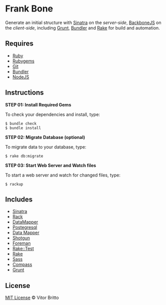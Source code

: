 # Frank Bone

Generate an initial structure with [Sinatra](http://sinatrarb.com/) on the _server-side_, [BackboneJS](http://backbonejs.org/) on the _client-side_, including [Grunt](http://gruntjs.com), [Bundler](http://bundler.io/) and [Rake](http://docs.seattlerb.org/rake/) for build and automation.


## Requires

- [Ruby](http://www.ruby-lang.org/)
- [Rubygems](http://rubygems.org/)
- [Git](http://git-scm.com/)
- [Bundler](http://bundler.io/)
- [NodeJS](http://nodejs.org/)


## Instructions

**STEP 01: Install Required Gems**

To check your dependencies and install, type:

    $ bundle check
    $ bundle install

**STEP 02: Migrate Database (optional)**

To migrate data to your database, type:

    $ rake db:migrate

**STEP 03: Start Web Server and Watch files**

To start a web server and watch for changed files, type:

    $ rackup


## Includes

- [Sinatra](http://www.sinatrarb.com/)
- [Rack](http://rack.github.io/)
- [DataMapper](http://datamapper.org/)
- [Postegresql](http://www.postgresql.org/)
- [Data Mapper](http://datamapper.org/)
- [Shotgun](https://github.com/rtomayko/shotgun)
- [Foreman](https://github.com/ddollar/foreman)
- [Rake::Test](https://github.com/brynary/rack-test)
- [Rake](http://rake.rubyforge.org/)
- [Sass](http://sass-lang.com/)
- [Compass](http://compass-style.org/)
- [Grunt](http://gruntjs.com/)


## License

[MIT License](http://vitorbritto.mit-license.org/) © Vitor Britto
